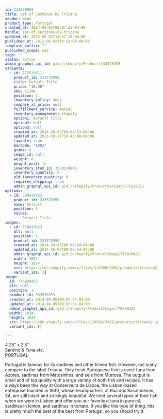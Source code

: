 ```yaml
---
id: 333578959
title: Set of Sardines by Tricana
vendor: None
product_type: Portugal
created_at: 2014-08-05T00:07:53-04:00
handle: set-of-sardines-by-tricana
updated_at: 2023-08-02T14:37:19-04:00
published_at: 2011-06-02T14:53:00-04:00
template_suffix: ""
published_scope: web
tags: ""
status: active
admin_graphql_api_id: gid://shopify/Product/333578959
variants:
  - id: 772532611
    product_id: 333578959
    title: Default Title
    price: "18.00"
    sku: K1190
    position: 1
    inventory_policy: deny
    compare_at_price: null
    fulfillment_service: manual
    inventory_management: shopify
    option1: Default Title
    option2: null
    option3: null
    created_at: 2014-08-05T00:07:53-04:00
    updated_at: 2023-10-27T19:43:08-04:00
    taxable: true
    barcode: "1883"
    grams: 0
    image_id: null
    weight: 0
    weight_unit: lb
    inventory_item_id: 3550159046
    inventory_quantity: 0
    old_inventory_quantity: 0
    requires_shipping: true
    admin_graphql_api_id: gid://shopify/ProductVariant/772532611
options:
  - id: 394428963
    product_id: 333578959
    name: Default
    position: 1
    values:
      - Default Title
images:
  - id: 776920423
    alt: null
    position: 1
    product_id: 333578959
    created_at: 2014-08-05T00:07:54-04:00
    updated_at: 2014-08-05T00:07:54-04:00
    admin_graphql_api_id: gid://shopify/ProductImage/776920423
    width: 1024
    height: 1024
    src: https://cdn.shopify.com/s/files/1/0589/2901/products/tricana2.jpeg?v=1407211674
    variant_ids: []
image:
  id: 776920423
  alt: null
  position: 1
  product_id: 333578959
  created_at: 2014-08-05T00:07:54-04:00
  updated_at: 2014-08-05T00:07:54-04:00
  admin_graphql_api_id: gid://shopify/ProductImage/776920423
  width: 1024
  height: 1024
  src: https://cdn.shopify.com/s/files/1/0589/2901/products/tricana2.jpeg?v=1407211674
  variant_ids: []

---
```


4.25" x 2.5"  
Sardine & Tuna etc.  
PORTUGAL

Portugal is famous for its sardines and other tinned fish. However, not many compare to the label Tricana. Only fresh Portuguese fish is used: tuna from Azores, sardines from Matosinhos, and eels from Murtosa. The output is small and of top quality with a large variety of both fish and recipes. It has always been this way at Conserveira de Lisboa, the Lisbon-based enterprise founded in 1930, whose headquarters, at Rua dos Bacalhoeiros, 34, are still intact and strikingly beautiful. We tried several types of their fish when we were in Lisbon and offer you our favorites: tuna in pure oil, sardines in lemon, and sardines in tomato. If you like this type of thing, this is pretty much the best of the best from Portugal, so you should try it.